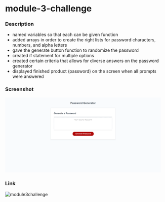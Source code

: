 # module-3-challenge

### Description

* named variables so that each can be given function 
* added arrays in order to create the right lists for password characters, numbers, and alpha letters
* gave the generate button function to randomize the password
* created if statement for multiple options
* created certain criteria that allows for diverse answers on the password generator
* displayed finished product (password) on the screen when all prompts were answered

### Screenshot

![screenshot](generatepasswordscreenshot.png)

### Link
![module3challenge](https://github.com/dvtipei/module-3-challenge)